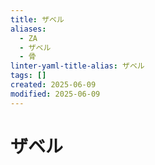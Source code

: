 ```yaml
---
title: ザベル
aliases:
  - ZA
  - ザベル
  - 骨
linter-yaml-title-alias: ザベル
tags: []
created: 2025-06-09
modified: 2025-06-09
---
```


# ザベル
